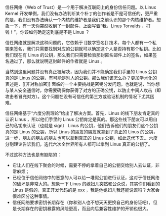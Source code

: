 信任网络（Web of Trust）是一个用于解决互联网上的身份信任问题。以 Linux Kernel 开发举例，我们没有办法判断某个补丁的创作者是不是可信任的，更严重的是，我们没有办法确认一个内核的维护者是我们之前认识的那个内核维护者。想象一下，有一天你突然收到了一封邮件，上面写着“我，Linus Torvalds ，打钱！”，你该如何确定这到底是不是 Linus ？

信任网络就是解决这种问题的，它依赖于 [[数字签名]] 技术，每个人都有一个私钥来签名，我们只需要找到对应的公钥就可以确定这个人是否持有那个私钥。比如我们现在有 Linus 的公钥，那么我们只需要检验那封匿名邮件上的签名，如果签名通过了，那么就说明这封邮件的作者就是 Linus 。

当然到这里问题并没有真正被解决，因为我们并不能确定我们手里的 Linus 公钥真的是 Linus 的公钥，有可能是别人的公钥。那么我们该怎么办？更加学术化的表述是，[[非对称加密]] 面临的一个主要挑战是密钥分发问题。也就是说，当你想与某人安全通信时，你需要确保你获得了对方的正确公钥，以防止中间人攻击（即攻击者冒充对方）。这个问题在没有可信任的第三方或验证机制的情况下尤其困难。

信任网络基于“六度分割理论”给出了解决方案。首先，Linus 的线下朋友肯定真的认识 Linus ，所以他们手里的 Linus 公钥肯定是真的。那这些线下朋友可以用自己的私钥来认证（也就是 sign） Linus 的公钥，他们告诉他们的朋友们这个公钥真的是 Linus 的公钥，所以 Linus 的朋友的朋友就拿到了真正的 Linus 的公钥，进一步，朋友的朋友的朋友也可以拿到真正的 Linus 公钥，如此迭代下去… 六度分割理论告诉我们，迭代六次全世界所有人都可以拿到 Linus 真正的公钥了。

不过这种方法也是有缺陷的：

- 它让人们在线下聚会的时候，需要不停的拿着自己的公钥交给别人去认证，非常麻烦；
- 已经位于信任网络中的恶意的人可以给一堆假公钥进行认证，这对于信任网络的破坏是非常大的。想象一下 Linus 的媳妇儿突然和公众说，其实你们看到的 Linus 是假的，真正开发代码的是 xxx ，我是他媳妇儿我还能说谎吗？大家会很难区分这种事情。
- 信任网络要求密钥长期存在（你和别人也不想天天更换自己的身份证吧），但是长期存在的密钥暴露的风险更高，而且向后兼容性维护的开销也很大。
